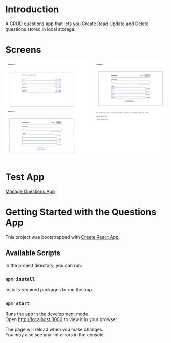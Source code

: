 # Introduction
A CRUD questions app that lets you Create Read Update and Delete questions stored in local storage.

# Screens
![Screens](/src/assests/images/Screenshot%202022-05-08%20at%2016.39.17.png?raw=true "Screens")

# Test App
[Manage Questions App](https://lustrous-cheesecake-001a0c.netlify.app/)

# Getting Started with the Questions App

This project was bootstrapped with [Create React App](https://github.com/facebook/create-react-app).

## Available Scripts

In the project directory, you can run:

### `npm install`

Installs required packages to run the app.

### `npm start`

Runs the app in the development mode.\
Open [http://localhost:3000](http://localhost:3000) to view it in your browser.

The page will reload when you make changes.\
You may also see any lint errors in the console.
